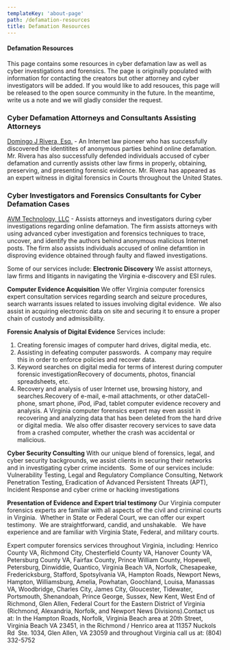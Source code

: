 ```yaml
---
templateKey: 'about-page'
path: /defamation-resources
title: Defamation Resources
---
```

#### Defamation Resources
This page contains some resources in cyber defamation law as well as cyber investigations and forensics.  The page is originally populated with information for contacting the creators but other attorney and cyber investigators will be added.  If you would like to add resouces, this page will be released to the open source community in the future.  In the meantime, write us a note and we will gladly consider the request.  

### Cyber Defamation Attorneys and Consultants Assisting Attorneys
[Domingo J Rivera, Esq.](https://www.icyberlaw.com) - An Internet law pioneer who has successfully discovered the identitites of anonymous parties behind online defamation.  Mr. Rivera has also successfully defended individuals accused of cyber defamation and currently assists other law firms in properly, obtaining, preserving, and presenting forensic evidence.  Mr. Rivera has appeared as an expert witness in digital forensics in Courts throughout the United States. 

### Cyber Investigators and Forensics Consultants for Cyber Defamation Cases
[AVM Technology, LLC](http://www.infosecusa.com) - Assists attorneys and investigators during cyber investigations regarding online defamation.  The firm assists attorneys with using advanced cyber investigation and forensics techniques to trace, uncover, and identify the authors behind anonymous malicious Internet posts.  The firm also assists individuals accused of online defamtion in disproving evidence obtained through faulty and flawed investigations. 

Some of our services include:
**Electronic Discovery** 
We assist attorneys, law firms and litigants in navigating the Virginia e-discovery and ESI rules.

**Computer Evidence Acquisition**
We offer Virginia computer forensics expert consultation services regarding search and seizure procedures, search warrants issues related to issues involving digital evidence.  We also assist in acquiring electronic data on site and securing it to ensure a proper chain of custody and admissibility.

**Forensic Analysis of Digital Evidence**
Services include:
1. Creating forensic images of computer hard drives, digital media, etc.
2. Assisting in defeating computer passwords.  A company may require this in order to enforce policies and recover data.
3. Keyword searches on digital media for terms of interest during computer forensic investigationRecovery of documents, photos, financial spreadsheets, etc.
4. Recovery and analysis of user Internet use, browsing history, and searches.Recovery of e-mail, e-mail attachments, or other dataCell-phone, smart phone, iPod, iPad, tablet computer evidence recovery and analysis. A Virginia computer forensics expert may even assist in recovering and analyzing data that has been deleted from the hard drive or digital media.  We also offer disaster recovery services to save data from a crashed computer, whether the crash was accidental or malicious.

**Cyber Security Consulting**
With our unique blend of forensics, legal, and cyber security backgrounds, we assist clients in securing their networks and in investigating cyber crime incidents.  Some of our services include:
Vulnerability Testing, Legal and Regulatory Compliance Consulting, Network Penetration Testing, Eradication of Advanced Persistent Threats (APT), Incident Response and cyber crime or hacking investigations

**Presentation of Evidence and Expert trial testimony**
Our Virginia computer forensics experts are familiar with all aspects of the civil and criminal courts in Virginia.  Whether in State or Federal Court, we can offer our expert testimony.  We are straightforward, candid, and unshakable.   We have experience and are familiar with Virginia State, Federal, and military courts.

Expert computer forensics services throughout Virginia, including: Henrico County VA, Richmond City, Chesterfield County VA, Hanover County VA, Petersburg County VA, Fairfax County, Prince William County, Hopewell, Petersburg, Dinwiddie, Quantico, Virginia Beach VA, Norfolk, Chesapeake, Fredericksburg, Stafford, Spotsylvania VA, Hampton Roads, Newport News, Hampton, Williamsburg, Amelia, Powhatan, Goochland, Louisa, Manassas VA, Woodbridge, Charles City, James City, Gloucester, Tidewater, Portsmouth, Shenandoah, Prince George, Sussex, New Kent, West End of Richmond, Glen Allen, Federal Court for the Eastern District of Virginia (Richmond, Alexandria, Norfolk, and Newport News Divisions).Contact us at: In the Hampton Roads, Norfolk, Virginia Beach area at 20th Street, Virginia Beach VA 23451, in the Richmond / Henrico area at 11357 Nuckols Rd  Ste. 1034, Glen Allen, VA 23059 and throughout Virginia call us at: (804) 332-5752